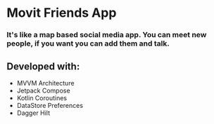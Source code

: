 # Movit Friends App
### It's like a map based social media app. You can meet new people, if you want you can add them and talk.

## Developed with:
- MVVM Architecture
- Jetpack Compose
- Kotlin Coroutines
- DataStore Preferences
- Dagger Hilt
